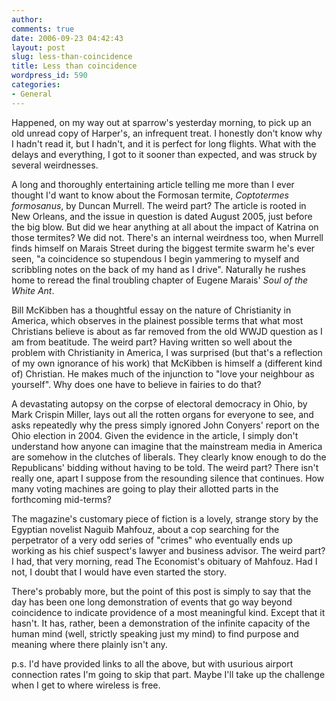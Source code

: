 ```yaml
---
author:
comments: true
date: 2006-09-23 04:42:43
layout: post
slug: less-than-coincidence
title: Less than coincidence
wordpress_id: 590
categories:
- General
---
```


Happened, on my way out at sparrow's yesterday morning, to pick up an old unread copy of Harper's, an infrequent treat. I honestly don't know why I hadn't read it, but I hadn't, and it is perfect for long flights. What with the delays and everything, I got to it sooner than expected, and was struck by several weirdnesses.

A long and thoroughly entertaining article telling me more than I ever thought I'd want to know about the Formosan termite, _Coptotermes formosanus_, by Duncan Murrell. The weird part? The article is rooted in New Orleans, and the issue in question is dated August 2005, just before the big blow. But did we hear anything at all about the impact of Katrina on those termites? We did not. There's an internal weirdness too, when Murrell finds himself on Marais Street during the biggest termite swarm he's ever seen, "a coincidence so stupendous I begin yammering to myself and scribbling notes on the back of my hand as I drive". Naturally he rushes home to reread the final troubling chapter of Eugene Marais' _Soul of the White Ant_.

Bill McKibben has a thoughtful essay on the nature of Christianity in America, which observes in the plainest possible terms that what most Christians believe is about as far removed from the old WWJD question as I am from beatitude. The weird part? Having written so well about the problem with Christianity in America, I was surprised (but that's a reflection of my own ignorance of his work) that McKibben is himself a (different kind of) Christian. He makes much of the injunction to "love your neighbour as yourself". Why does one have to believe in fairies to do that?

A devastating autopsy on the corpse of electoral democracy in Ohio, by Mark Crispin Miller, lays out all the rotten organs for everyone to see, and asks repeatedly why the press simply ignored John Conyers' report on the Ohio election in 2004. Given the evidence in the article, I simply don't understand how anyone can imagine that the mainstream media in America are somehow in the clutches of liberals. They clearly know enough to do the Republicans' bidding without having to be told. The weird part? There isn't really one, apart I suppose from the resounding silence that continues. How many voting machines are going to play their allotted parts in the forthcoming mid-terms?

The magazine's customary piece of fiction is a lovely, strange story by the Egyptian novelist Naguib Mahfouz, about a cop searching for the perpetrator of a very odd series of "crimes" who eventually ends up working as his chief suspect's lawyer and business advisor. The weird part? I had, that very morning, read The Economist's obituary of Mahfouz. Had I not, I doubt that I would have even started the story.

There's probably more, but the point of this post is simply to say that the day has been one long demonstration of events that go way beyond coincidence to indicate providence of a most meaningful kind. Except that it hasn't. It has, rather, been a demonstration of the infinite capacity of the human mind (well, strictly speaking just my mind) to find purpose and meaning where there plainly isn't any.

p.s. I'd have provided links to all the above, but with usurious airport connection rates I'm going to skip that part. Maybe I'll take up the challenge when I get to where wireless is free.

